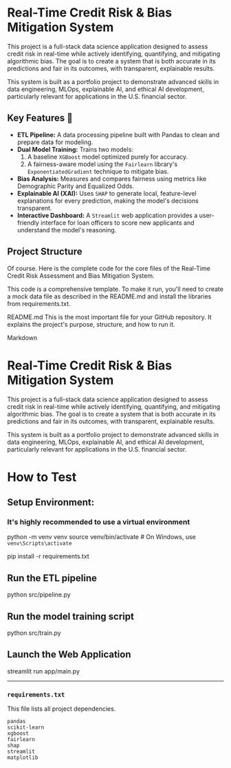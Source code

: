 # Real-Time Credit Risk & Bias Mitigation System

This project is a full-stack data science application designed to assess credit risk in real-time while actively identifying, quantifying, and mitigating algorithmic bias. The goal is to create a system that is both accurate in its predictions and fair in its outcomes, with transparent, explainable results.

This system is built as a portfolio project to demonstrate advanced skills in data engineering, MLOps, explainable AI, and ethical AI development, particularly relevant for applications in the U.S. financial sector.

## Key Features 🚀

* **ETL Pipeline:** A data processing pipeline built with Pandas to clean and prepare data for modeling.
* **Dual Model Training:** Trains two models:
    1.  A baseline `XGBoost` model optimized purely for accuracy.
    2.  A fairness-aware model using the `Fairlearn` library's `ExponentiatedGradient` technique to mitigate bias.
* **Bias Analysis:** Measures and compares fairness using metrics like Demographic Parity and Equalized Odds.
* **Explainable AI (XAI):** Uses `SHAP` to generate local, feature-level explanations for every prediction, making the model's decisions transparent.
* **Interactive Dashboard:** A `Streamlit` web application provides a user-friendly interface for loan officers to score new applicants and understand the model's reasoning.

## Project Structure
Of course. Here is the complete code for the core files of the Real-Time Credit Risk Assessment and Bias Mitigation System.

This code is a comprehensive template. To make it run, you'll need to create a mock data file as described in the README.md and install the libraries from requirements.txt.

README.md
This is the most important file for your GitHub repository. It explains the project's purpose, structure, and how to run it.

Markdown

# Real-Time Credit Risk & Bias Mitigation System

This project is a full-stack data science application designed to assess credit risk in real-time while actively identifying, quantifying, and mitigating algorithmic bias. The goal is to create a system that is both accurate in its predictions and fair in its outcomes, with transparent, explainable results.

This system is built as a portfolio project to demonstrate advanced skills in data engineering, MLOps, explainable AI, and ethical AI development, particularly relevant for applications in the U.S. financial sector.

# How to Test

## Setup Environment:

### It's highly recommended to use a virtual environment
python -m venv venv
source venv/bin/activate  # On Windows, use `venv\Scripts\activate`

pip install -r requirements.txt


## Run the ETL pipeline
python src/pipeline.py

## Run the model training script
python src/train.py

## Launch the Web Application
streamlit run app/main.py

---

### **`requirements.txt`**

This file lists all project dependencies.

```text
pandas
scikit-learn
xgboost
fairlearn
shap
streamlit
matplotlib
